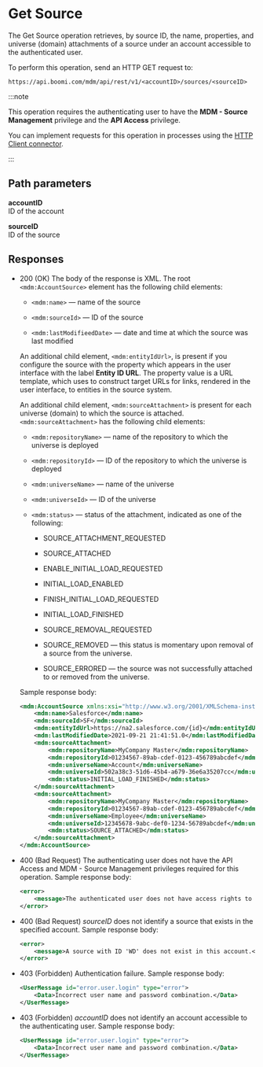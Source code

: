 # Get Source 

<head>
  <meta name="guidename" content="DataHub"/>
  <meta name="context" content="GUID-a8d09fb4-6bf7-43c5-b666-47de2c9720cf"/>
</head>


The Get Source operation retrieves, by source ID, the name, properties, and universe \(domain\) attachments of a source under an account accessible to the authenticated user.

To perform this operation, send an HTTP GET request to:

`https://api.boomi.com/mdm/api/rest/v1/<accountID>/sources/<sourceID>`

:::note

This operation requires the authenticating user to have the **MDM - Source Management** privilege and the **API Access** privilege.

You can implement requests for this operation in processes using the [HTTP Client connector](/docs/Atomsphere/Integration/Connectors/r-atm-HTTP_Client_connector_d64af80e-febe-4cd2-89ad-e3d0fc53c502.md).

:::

## Path parameters 

**accountID**  
ID of the account

**sourceID**  
ID of the source



## Responses 

-   200 \(OK\) The body of the response is XML. The root `<mdm:AccountSource>` element has the following child elements:

    -   `<mdm:name>` — name of the source

    -   `<mdm:sourceId>` — ID of the source

    -   `<mdm:lastModifieedDate>` — date and time at which the source was last modified

    An additional child element, `<mdm:entityIdUrl>`, is present if you configure the source with the property which appears in the user interface with the label **Entity ID URL**. The property value is a URL template, which uses to construct target URLs for links, rendered in the user interface, to entities in the source system.

    An additional child element, `<mdm:sourceAttachment>` is present for each universe \(domain\) to which the source is attached. `<mdm:sourceAttachment>` has the following child elements:

    -   `<mdm:repositoryName>` — name of the repository to which the universe is deployed

    -   `<mdm:repositoryId>` — ID of the repository to which the universe is deployed

    -   `<mdm:universeName>` — name of the universe

    -   `<mdm:universeId>` — ID of the universe

    -   `<mdm:status>` — status of the attachment, indicated as one of the following:

        -   SOURCE\_ATTACHMENT\_REQUESTED

        -   SOURCE\_ATTACHED

        -   ENABLE\_INITIAL\_LOAD\_REQUESTED

        -   INITIAL\_LOAD\_ENABLED

        -   FINISH\_INITIAL\_LOAD\_REQUESTED

        -   INITIAL\_LOAD\_FINISHED

        -   SOURCE\_REMOVAL\_REQUESTED

        -   SOURCE\_REMOVED — this status is momentary upon removal of a source from the universe.

        -   SOURCE\_ERRORED — the source was not successfully attached to or removed from the universe.

    Sample response body:

    ``` xml
    <mdm:AccountSource xmlns:xsi="http://www.w3.org/2001/XMLSchema-instance" xmlns:mdm="http://mdm.api.platform.boomi.com/">
        <mdm:name>Salesforce</mdm:name>
        <mdm:sourceId>SF</mdm:sourceId>
        <mdm:entityIdUrl>https://na2.salesforce.com/{id}</mdm:entityIdUrl>
        <mdm:lastModifiedDate>2021-09-21 21:41:51.0</mdm:lastModifiedDate>
        <mdm:sourceAttachment>
            <mdm:repositoryName>MyCompany Master</mdm:repositoryName>
            <mdm:repositoryId>01234567-89ab-cdef-0123-456789abcdef</mdm:repositoryId>
            <mdm:universeName>Account</mdm:universeName>
            <mdm:universeId>502a38c3-51d6-45b4-a679-36e6a35207cc</mdm:universeId>
            <mdm:status>INITIAL_LOAD_FINISHED</mdm:status>
        </mdm:sourceAttachment>
        <mdm:sourceAttachment>
            <mdm:repositoryName>MyCompany Master</mdm:repositoryName>
            <mdm:repositoryId>01234567-89ab-cdef-0123-456789abcdef</mdm:repositoryId>
            <mdm:universeName>Employee</mdm:universeName>
            <mdm:universeId>12345678-9abc-def0-1234-56789abcdef</mdm:universeId>
            <mdm:status>SOURCE_ATTACHED</mdm:status>
        </mdm:sourceAttachment>
    </mdm:AccountSource>
    ```

- 400 (Bad Request) The authenticating user does not have the API Access and MDM - Source Management privileges required for this operation. Sample response body:

    ```xml
    <error>
        <message>The authenticated user does not have access rights to this functionality</message>
    </error>
    ```

- 400 (Bad Request) *sourceID* does not identify a source that exists in the specified account. Sample response body:

    ```xml
    <error>
        <message>A source with ID 'WD' does not exist in this account.</message>
    </error>
    ```

- 403 (Forbidden) Authentication failure. Sample response body:

    ```xml
    <UserMessage id="error.user.login" type="error">
        <Data>Incorrect user name and password combination.</Data>
    </UserMessage>
    ```

- 403 (Forbidden) *accountID* does not identify an account accessible to the authenticating user. Sample response body:

    ```xml
    <UserMessage id="error.user.login" type="error">
        <Data>Incorrect user name and password combination.</Data>
    </UserMessage>
    ```